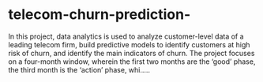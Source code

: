 # telecom-churn-prediction-
In this project, data analytics is used to analyze customer-level data of a leading telecom firm, build predictive models to identify customers at high risk of churn, and identify the main indicators of churn. The project focuses on a four-month window, wherein the first two months are the ‘good’ phase, the third month is the ‘action’ phase, whi…..
